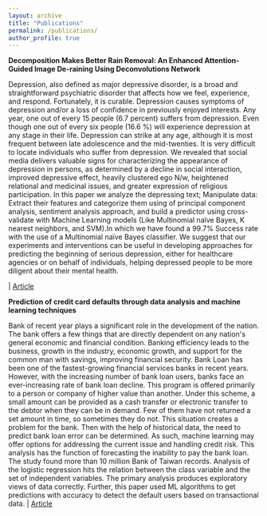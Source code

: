 ```yaml
---
layout: archive
title: "Publications"
permalink: /publications/
author_profile: true
---
```


**Decomposition Makes Better Rain Removal: An Enhanced Attention-Guided Image De-raining Using Deconvolutions Network**

Depression, also defined as major depressive disorder, is a broad and straightforward psychiatric disorder that affects how we feel, experience, and respond. Fortunately, it is curable. Depression causes symptoms of depression and/or a loss of confidence in previously enjoyed interests. Any year, one out of every 15 people (6.7 percent) suffers from depression. Even though one out of every six people (16.6 %) will experience depression at any stage in their life. Depression can strike at any age, although it is most frequent between late adolescence and the mid-twenties. It is very difficult to locate individuals who suffer from depression. We revealed that social media delivers valuable signs for characterizing the appearance of depression in persons, as determined by a decline in social interaction, improved depressive effect, heavily clustered ego N/w, heightened relational and medicinal issues, and greater expression of religious participation. In this paper we analyze the depressing text; Manipulate data: Extract their features and categorize them using of principal component analysis, sentiment analysis approach, and build a predictor using cross-validate with Machine Learning models (Like Multinomial naïve Bayes, K nearest neighbors, and SVM).In which we have found a 99.7% Success rate with the use of a Multinomial naïve Bayes classifier. We suggest that our experiments and interventions can be useful in developing approaches for predicting the beginning of serious depression, either for healthcare agencies or on behalf of individuals, helping depressed people to be more diligent about their mental health.

| [Article](https://ieeexplore.ieee.org/document/9616811)

**Prediction of credit card defaults through data analysis and machine learning techniques**

Bank of recent year plays a significant role in the development of the nation. The bank offers a few things that are directly dependent on any nation's general economic and financial condition. Banking efficiency leads to the business, growth in the industry, economic growth, and support for the common man with savings, improving financial security. Bank Loan has been one of the fastest-growing financial services banks in recent years. However, with the increasing number of bank loan users, banks face an ever-increasing rate of bank loan decline. This program is offered primarily to a person or company of higher value than another. Under this scheme, a small amount can be provided as a cash transfer or electronic transfer to the debtor when they can be in demand. Few of them have not returned a set amount in time, so sometimes they do not. This situation creates a problem for the bank. Then with the help of historical data, the need to predict bank loan error can be determined. As such, machine learning may offer options for addressing the current issue and handling credit risk. This analysis has the function of forecasting the inability to pay the bank loan. The study found more than 10 million Bank of Taiwan records. Analysis of the logistic regression hits the relation between the class variable and the set of independent variables. The primary analysis produces exploratory views of data correctly. Further, this paper used ML algorithms to get predictions with accuracy to detect the default users based on transactional data.
| [Article](https://www.sciencedirect.com/science/article/pii/S2214785321035148?via%3Dihub)

<!-- {% if author.googlescholar %}
  You can also find my articles on <u><a href="{{author.googlescholar}}">my Google Scholar profile</a>.</u>
{% endif %}

{% include base_path %}

{% for post in site.publications reversed %}
  {% include archive-single.html %}
{% endfor %}
 -->
